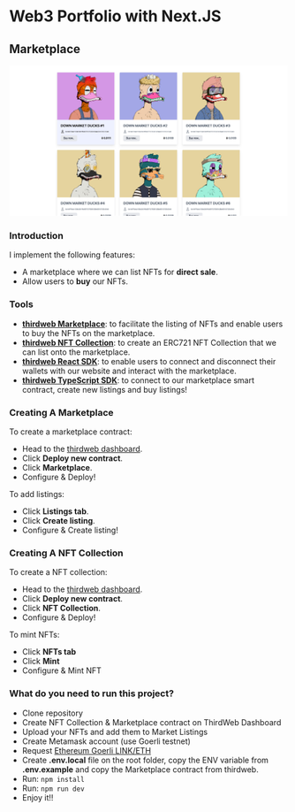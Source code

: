 # Web3 Portfolio with Next.JS

## Marketplace

![](/assets/images/ducks-portfolio.png)

### Introduction

I implement the following features:

- A marketplace where we can list NFTs for **direct sale**.
- Allow users to **buy** our NFTs.

### Tools

- [**thirdweb Marketplace**](https://portal.thirdweb.com/contracts/marketplace): to facilitate the listing of NFTs and enable users to buy the NFTs on the marketplace.
- [**thirdweb NFT Collection**](https://portal.thirdweb.com/contracts/nft-collection): to create an ERC721 NFT Collection that we can list onto the marketplace.
- [**thirdweb React SDK**](https://docs.thirdweb.com/react): to enable users to connect and disconnect their wallets with our website and interact with the marketplace.
- [**thirdweb TypeScript SDK**](https://docs.thirdweb.com/typescript): to connect to our marketplace smart contract, create new listings and buy listings!

### Creating A Marketplace

To create a marketplace contract:

- Head to the [thirdweb dashboard](https://thirdweb.com/dashboard).
- Click **Deploy new contract**.
- Click **Marketplace**.
- Configure & Deploy!

To add listings:

- Click **Listings tab**.
- Click **Create listing**.
- Configure & Create listing!

### Creating A NFT Collection

To create a NFT collection:

- Head to the [thirdweb dashboard](https://thirdweb.com/dashboard).
- Click **Deploy new contract**.
- Click **NFT Collection**.
- Configure & Deploy!

To mint NFTs:

- Click **NFTs tab**
- Click **Mint**
- Configure & Mint NFT

### What do you need to run this project?

- Clone repository
- Create NFT Collection & Marketplace contract on ThirdWeb Dashboard
- Upload your NFTs and add them to Market Listings
- Create Metamask account (use Goerli testnet)
- Request [Ethereum Goerli LINK/ETH](https://faucets.chain.link/)
- Create **.env.local** file on the root folder, copy the ENV variable from **.env.example** and copy the Marketplace contract from thirdweb.
- Run: `npm install`
- Run: `npm run dev`
- Enjoy it!!
